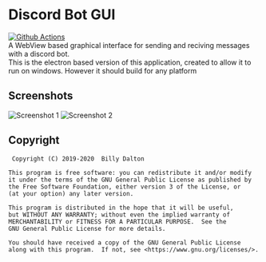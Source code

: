 # Discord Bot GUI
[![Github Actions](https://github.com/Xnopyt/discord-bot-gui/workflows/Build/badge.svg)](https://github.com/Xnopyt/discord-bot-gui/actions) <br />
A WebView based graphical interface for sending and reciving messages with a discord bot.<br />
This is the electron based version of this application, created to allow it to run on windows. However it should build for any platform

## Screenshots
![Screenshot 1](https://raw.githubusercontent.com/Xnopyt/discord-bot-gui/master/screenshots/screenshot1.png "Screenshot 1")
![Screenshot 2](https://raw.githubusercontent.com/Xnopyt/discord-bot-gui/master/screenshots/screenshot2.png "Screenshot 2")

## Copyright
```
 Copyright (C) 2019-2020  Billy Dalton

This program is free software: you can redistribute it and/or modify
it under the terms of the GNU General Public License as published by
the Free Software Foundation, either version 3 of the License, or
(at your option) any later version.

This program is distributed in the hope that it will be useful,
but WITHOUT ANY WARRANTY; without even the implied warranty of
MERCHANTABILITY or FITNESS FOR A PARTICULAR PURPOSE.  See the
GNU General Public License for more details.

You should have received a copy of the GNU General Public License
along with this program.  If not, see <https://www.gnu.org/licenses/>.
```

